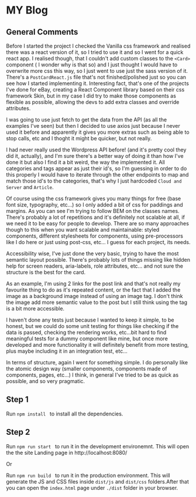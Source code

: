 # MY Blog

## General Comments
Before I started the project I checked the Vanilla css framework and realised there was a react version of it, so I tried to use it and so I went for a quick react app. I realised though, that I couldn't add custom classes to the ```<Card>``` component ( I wonder why is that so) and I just thought I would have to overwrite more css this way, so I just went to use just the sass version of it. There's a ```PostCardReact.js``` file that's not finished/polished just so you can see how I started implementing it. Interesting fact, that's one of the projects I've done for eBay, creating a React Component library based on their css framework Skin, but in my case I did try to make those components as flexible as possible, allowing the devs to add extra classes and override attributes.

I was going to use just fetch to get the data from the API (as all the examples I've seen) but then I decided to use axios just because I never used it before and apparently it gives you more extras such as being able to stop calls, etc and I thoght it might be quicker, but not really.

I had never really used the Wordpress API before! (and it's pretty cool they did it, actually), and I'm sure there's a better way of doing it than how I've done it but also I find it a bit weird, the way the implemented it. All categories and tags appear as just their id's, so I'm guessing in order to do this properly I would have to iterate through the other endpoints to map and match those id's to the categories, that's why I just hardcoded `Cloud and Server` and `Article`.

Of course using the css framework gives you many things for free (base font size, typography, etc...) so I only added a bit  of css for paddings and margins. As you can see I'm trying to follow BEM on the classes names. There's probably a lot of repetitions and it's definitely not scalable at all, if we need it to be easy for people to develop.
There are so many approaches though to this when you want scalable and maintainable: styled components, different stylesheets for components, using pre-processors like I do here or just using post-css, etc... I guess for each project, its needs.

Accessibility wise, I've just done the very basic, trying to have the most semantic layout possible. There's probably lots of things missing like hidden help for screen readers, aria-labels, role attributes, etc... and not sure the structure is the best for the card.

As an example, I'm using 2 links for the post link and that's not really my favourite thing to do as it's repeated content, or the fact that I added the image as a background image instead of using an image tag. I don't think the image add more semantic value to the post but I still think using the tag is a bit more accessible.

I haven't done any tests just because I wanted to keep it simple, to be honest, but we could do some unit testing for things like
checking if the data is passed, checking the rendering works, etc...bit hard to find meaningful tests for a dummy component like mine, but once
more developed and more functionality it will definitely benefit from more testing, plus maybe including it in an integration test, etc...


In terms of structure, again I went for something simple. I do personally like the atomic design way (smaller components, components made of components, pages, etc...)
I think, in general I've tried to be as quick as possible, and so very pragmatic.


## Step 1
Run ```npm install ``` to install all the dependencies.


## Step 2
Run ```npm run start ``` to run it in the development environemnt. This will open the the site Landing page in http://localhost:8080/

Or

Run ```npm run build ``` to run it in the production environment. This will generate the JS and CSS files inside `dist/js` and `dist/css` folders.After that you can open the `index.html` page under `./dist` folder in your browser.


